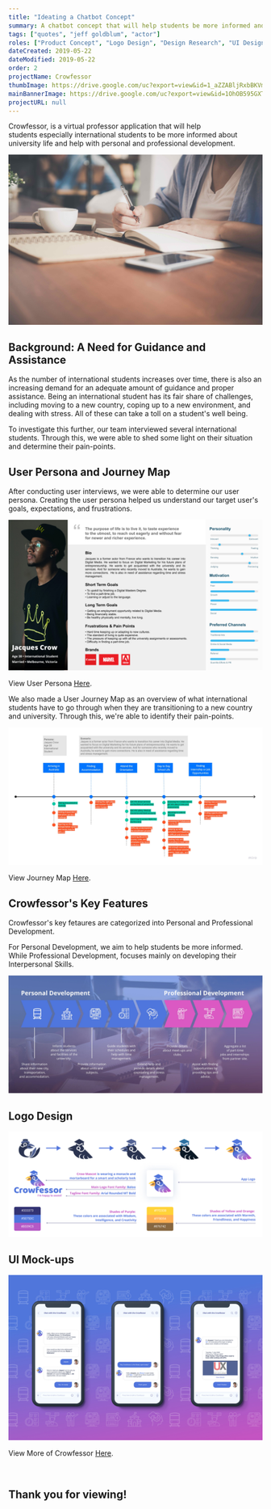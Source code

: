 ```yaml
---
title: "Ideating a Chatbot Concept"
summary: A chatbot concept that will help students be more informed and assist them towards personal and professional development.
tags: ["quotes", "jeff goldblum", "actor"]
roles: ["Product Concept", "Logo Design", "Design Research", "UI Design", "UX"]
dateCreated: 2019-05-22
dateModified: 2019-05-22
order: 2
projectName: Crowfessor
thumbImage: https://drive.google.com/uc?export=view&id=1_aZZABljRxbBKVmF0vg8Ufh409oFV2Ha
mainBannerImage: https://drive.google.com/uc?export=view&id=1OhOB595GXT0ZtxApVH0TN6N5fxITcmVA
projectURL: null
---
```


Crowfessor, is a virtual professor application that will help students especially international students to be more informed about university life and help with personal and professional development.

<div class="main-img-holder">

![alt text](../src/assets/images/writing.jpg)

</div>

<h2>Background: A Need for Guidance and Assistance</h2>

As the number of international students increases over time, there is also an increasing demand for an adequate amount of guidance and proper assistance. Being an international student has its fair share of challenges, including moving to a new country, coping up to a new environment, and dealing with stress. All of these can take a toll on a student's well being.

To investigate this further, our team interviewed several international students. Through this, we were able to shed some light on their situation and determine their pain-points.

<h2>User Persona and Journey Map</h2>

After conducting user interviews, we were able to determine our user persona. Creating the user persona helped us understand our target user's goals, expectations, and frustrations.

<div class="img-holder img-holder--full-size" data-aos="fade-up">

![alt Crowfessor Persona](../src/assets/images/personaOne.jpg)

 View User Persona [Here](https://www.figma.com/file/w8qHkj3kcYuhtEgJvKX0eb/User-Persona?node-id=0%3A1).

</div>

We also made a User Journey Map as an overview of what international students have to go through when they are transitioning to a new country and university. Through this, we're able to identify their pain-points.

<div class="img-holder img-holder--full-size" data-aos="fade-up">

![alt Crowfessor Journey Map](../src/assets/images/crowfessorJourneyMap.jpg)

View Journey Map [Here](https://miro.com/app/board/o9J_krjCrlo=/).

</div>

<h2>Crowfessor's Key Features</h2>

Crowfessor's key fetaures are categorized into Personal and Professional Development.

For Personal Development, we aim to help students be more informed. While Professional Development, focuses mainly on developing their Interpersonal Skills.
<div class="img-holder img-holder--full-size" data-aos="fade-up">

![alt Crowfessor Features](../src/assets/images/crowfessorFeatures.jpg)

</div>

<h2>Logo Design</h2>

<div class="img-holder img-holder--full-size" data-aos="fade-up">

![alt Crowfessor Logo Study](../src/assets/images/crowfessorLogoStudy.jpg)

<h2>UI Mock-ups</h2>

<div class="img-holder img-holder--full-size" data-aos="fade-up">

![alt Crowfessor Mock-ups](../src/assets/images/crowfessorBottom.jpg)

View More of Crowfessor [Here](https://www.figma.com/file/NWgDCVRIxZHYfsekILSnxE/CROWFESSOR-ASSETS?node-id=57%3A123).

</div>

<br/>
<h2 class="ending-note">Thank you for viewing!</h2>